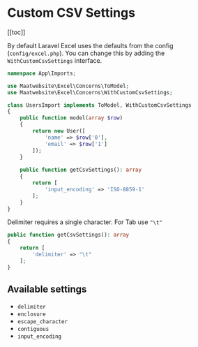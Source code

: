 # Custom CSV Settings

[[toc]]

By default Laravel Excel uses the defaults from the config (`config/excel.php`). You can change this by adding the `WithCustomCsvSettings` interface.

```php
namespace App\Imports;

use Maatwebsite\Excel\Concerns\ToModel;
use Maatwebsite\Excel\Concerns\WithCustomCsvSettings;

class UsersImport implements ToModel, WithCustomCsvSettings
{
    public function model(array $row)
    {
        return new User([
            'name' => $row['0'],
            'email' => $row['1']
        ]);
    }
    
    public function getCsvSettings(): array
    {
        return [
            'input_encoding' => 'ISO-8859-1'
        ];
    }
}
```


Delimiter requires a single character. For Tab use `"\t"`

```php
public function getCsvSettings(): array
{
    return [
        'delimiter' => "\t"
    ];
}
```

## Available settings

* `delimiter`
* `enclosure`
* `escape_character`
* `contiguous`
* `input_encoding`

